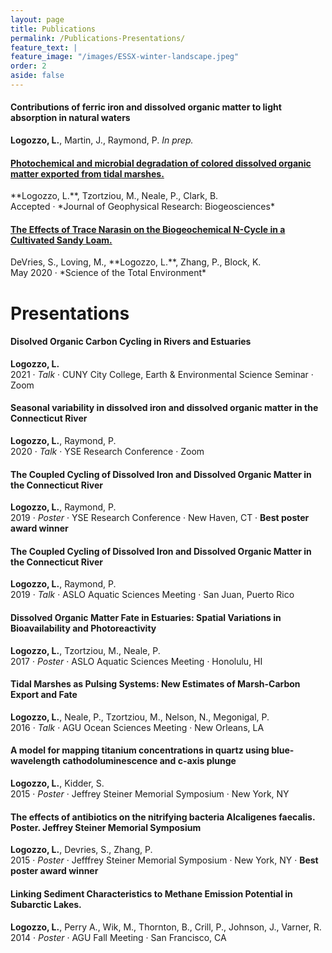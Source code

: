 ```yaml
---
layout: page
title: Publications
permalink: /Publications-Presentations/
feature_text: |
feature_image: "/images/ESSX-winter-landscape.jpeg"
order: 2
aside: false
---
```



#### Contributions of ferric iron and dissolved organic matter to light absorption in natural waters
**Logozzo, L.**, Martin, J., Raymond, P. *In prep.*


<h4> <a href="https://doi.org/10.1029/2020JG005744" target="_blank"> Photochemical and microbial degradation of colored dissolved organic matter exported from tidal marshes. </a></h4>
**Logozzo, L.**, Tzortziou, M., Neale, P., Clark, B. <br>
Accepted &middot; *Journal of Geophysical Research: Biogeosciences*


<h4><a href="https://www.sciencedirect.com/science/article/pii/S0048969720305416?via%3Dihub" target="_blank">The Effects of Trace Narasin on the Biogeochemical N-Cycle in a Cultivated Sandy Loam.</a></h4>
DeVries, S., Loving, M.,  **Logozzo, L.**, Zhang, P., Block, K. <br>
May 2020 &middot; *Science of the Total Environment*

<br>

# Presentations

#### Disolved Organic Carbon Cycling in Rivers and Estuaries
**Logozzo, L.** <br>
2021 &middot; *Talk* &middot; CUNY City College, Earth & Environmental Science Seminar &middot; Zoom

#### Seasonal variability in dissolved iron and dissolved organic matter in the Connecticut River
**Logozzo, L.**, Raymond, P. <br>
2020 &middot; *Talk* &middot; YSE Research Conference &middot; Zoom

#### The Coupled Cycling of Dissolved Iron and Dissolved Organic Matter in the Connecticut River
**Logozzo, L.**, Raymond, P. <br>
2019 &middot; *Poster* &middot; YSE Research Conference &middot; New Haven, CT &middot; **Best poster award winner**

#### The Coupled Cycling of Dissolved Iron and Dissolved Organic Matter in the Connecticut River
**Logozzo, L.**, Raymond, P. <br>
2019 &middot; *Talk* &middot; ASLO Aquatic Sciences Meeting &middot; San Juan, Puerto Rico

#### Dissolved Organic Matter Fate in Estuaries: Spatial Variations in Bioavailability and Photoreactivity
**Logozzo, L.**, Tzortziou, M., Neale, P. <br>
2017 &middot; *Poster* &middot; ASLO Aquatic Sciences Meeting &middot; Honolulu, HI

#### Tidal Marshes as Pulsing Systems: New Estimates of Marsh-Carbon Export and Fate
**Logozzo, L.**, Neale, P., Tzortziou, M., Nelson, N., Megonigal, P. <br>
2016 &middot; *Talk* &middot; AGU Ocean Sciences Meeting &middot; New Orleans, LA

#### A model for mapping titanium concentrations in quartz using blue-wavelength cathodoluminescence and c-axis plunge
**Logozzo, L.**, Kidder, S. <br> 
2015 &middot; *Poster* &middot; Jeffrey Steiner Memorial Symposium &middot; New York, NY

#### The effects of antibiotics on the nitrifying bacteria Alcaligenes faecalis. Poster. Jeffrey Steiner Memorial Symposium
**Logozzo, L.**, Devries, S., Zhang, P. <br>
2015 &middot; *Poster* &middot; Jefffrey Steiner Memorial Symposium &middot; New York, NY &middot; **Best poster award winner**

#### Linking Sediment Characteristics to Methane Emission Potential in Subarctic Lakes. 
**Logozzo, L.**, Perry A., Wik, M., Thornton, B., Crill, P., Johnson, J., Varner, R. <br>
2014 &middot; *Poster* &middot; AGU Fall Meeting &middot; San Francisco, CA
